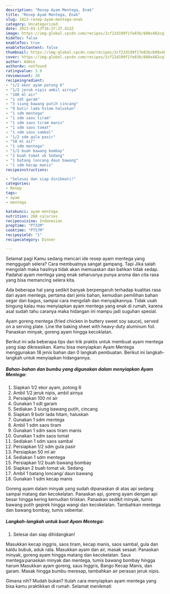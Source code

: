 ```yaml
---
description: "Resep Ayam Mentega, Enak"
title: "Resep Ayam Mentega, Enak"
slug: 1813-resep-ayam-mentega-enak
category: Uncategorized
date: 2023-03-13T16:37:37.412Z
image: https://img-global.cpcdn.com/recipes/2cf22d199f1fe83b/680x482cq70/ayam-mentega-foto-resep-utama.jpg
hideToc: false
enableToc: true
enableTocContent: false
thumbnail: https://img-global.cpcdn.com/recipes/2cf22d199f1fe83b/680x482cq70/ayam-mentega-foto-resep-utama.jpg
cover: https://img-global.cpcdn.com/recipes/2cf22d199f1fe83b/680x482cq70/ayam-mentega-foto-resep-utama.jpg
author: Admin
authorAv: notfound
ratingvalue: 3.9
reviewcount: 20
recipeingredient:
- "1/2 ekor ayam potong 6"
- "1/2 jeruk nipis ambil airnya"
- "100 ml air"
- "1 sdt garam"
- "3 siung bawang putih cincang"
- "9 butir lada hitam haluskan"
- "1 sdm mentega"
- "1 sdm saos tiram"
- "1 sdm saos tiram manis"
- "1 sdm saos tomat"
- "1 sdm saos sambal"
- "1/2 sdm gula pasir"
- "50 ml air"
- "1 sdm mentega"
- "1/2 buah bawang bombay"
- "2 buah tomat uk Sedang"
- "1 batang loncang daun bawang"
- "1 sdm kecap manis"
recipeinstructions:

- "Selesai dan siap dinikmati!"
categories:
- Resep
tags:
- ayam
- mentega

katakunci: ayam mentega 
nutrition: 268 calories
recipecuisine: Indonesian
preptime: "PT32M"
cooktime: "PT57M"
recipeyield: "1"
recipecategory: Dinner

---
```



Selamat pagi Kamu sedang mencari ide resep ayam mentega yang menggugah selera? Cara membuatnya sangat gampang. Tapi Jika salah mengolah maka hasilnya tidak akan memuaskan dan bahkan tidak sedap. Padahal ayam mentega yang enak seharusnya punya aroma dan cita rasa yang bisa memancing selera kita.


Ada beberapa hal yang sedikit banyak berpengaruh terhadap kualitas rasa dari ayam mentega, pertama dari jenis bahan, kemudian pemilihan bahan segar dan bagus, sampai cara mengolah dan menyajikannya. Tidak usah bingung kalau mau menyiapkan ayam mentega yang enak di rumah, karena asal sudah tahu caranya maka hidangan ini mampu jadi suguhan spesial.

Ayam goreng mentega (fried chicken in buttery sweet soy sauce), served on a serving plate. Line the baking sheet with heavy-duty aluminum foil. Panaskan minyak, goreng ayam hingga kecoklatan.


Berikut ini ada beberapa tips dan trik praktis untuk membuat ayam mentega yang siap dikreasikan. Kamu bisa menyiapkan Ayam Mentega menggunakan 18 jenis bahan dan 0 langkah pembuatan. Berikut ini langkah-langkah untuk menyiapkan hidangannya.

<!--inarticleads1-->

##### Bahan-bahan dan bumbu yang digunakan dalam menyiapkan Ayam Mentega:

1. Siapkan 1/2 ekor ayam, potong 6
1. Ambil 1/2 jeruk nipis, ambil airnya
1. Persiapkan 100 ml air
1. Gunakan 1 sdt garam
1. Sediakan 3 siung bawang putih, cincang
1. Siapkan 9 butir lada hitam, haluskan
1. Gunakan 1 sdm mentega
1. Ambil 1 sdm saos tiram
1. Gunakan 1 sdm saos tiram manis
1. Gunakan 1 sdm saos tomat
1. Sediakan 1 sdm saos sambal
1. Persiapkan 1/2 sdm gula pasir
1. Persiapkan 50 ml air
1. Sediakan 1 sdm mentega
1. Persiapkan 1/2 buah bawang bombay
1. Siapkan 2 buah tomat uk. Sedang
1. Ambil 1 batang loncang/ daun bawang
1. Gunakan 1 sdm kecap manis


Goreng ayam dalam minyak yang sudah dipanaskan di atas api sedang sampai matang dan kecokelatan. Panaskan api, goreng ayam dengan api besar hingga kering kemudian tiriskan. Panaskan sedikit minyak, tumis bawang putih geprek hingga wangi dan kecokelatan. Tambahkan mentega dan bawang bombay, tumis sebentar. 

<!--inarticleads2-->

##### Langkah-langkah untuk buat Ayam Mentega:


1. Selesai dan siap dihidangkan!

Masukkan kecap inggris, saos tiram, kecap manis, saos sambal, gula dan kaldu bubuk, aduk rata. Masukkan ayam dan air, masak sesaat. Panaskan minyak, goreng ayam hingga matang dan kecokelatan. Saus mentega:panaskan minyak dan mentega, tumis bawang bombay hingga harum Masukkan ayam goreng, saus Inggris, Bango Kecap Manis, dan garam. Masak hingga bumbu meresap, tambahkan air perasan jeruk nipis. 

Gimana nih? Mudah bukan? Itulah cara menyiapkan ayam mentega yang bisa kamu praktikkan di rumah. Selamat menikmati
